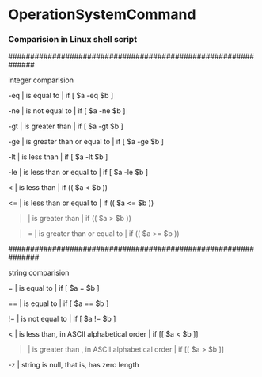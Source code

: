 # OperationSystemCommand

### Comparision in Linux shell script

##############################################################

  integer comparision

  -eq | is equal to | if [ $a -eq $b ]
  
  -ne | is not equal to | if [ $a -ne $b ]
  
  -gt | is greater than | if [ $a -gt $b ]
  
  -ge | is greater than or equal to | if [ $a -ge $b ]
  
  -lt | is less than | if [ $a -lt $b ]
  
  -le | is less than or equal to | if [ $a -le $b ]

  < | is less than | if (( $a < $b ))
  
  <= | is less than or equal to | if (( $a <= $b ))
  
  > | is greater than | if (( $a > $b ))
 
  >= | is greater than or equal to | if (( $a >= $b ))

###############################################################

  string comparision
  
  = | is equal to | if [ $a = $b ]
  
  == | is equal to | if [ $a == $b ]
  
  != | is not equal to | if [ $a != $b ]
  
  < | is less than, in ASCII alphabetical order | if [[ $a < $b ]]
  
  > | is greater than , in ASCII alphabetical order | if [[ $a > $b ]]
  
  -z | string is null, that is, has zero length
